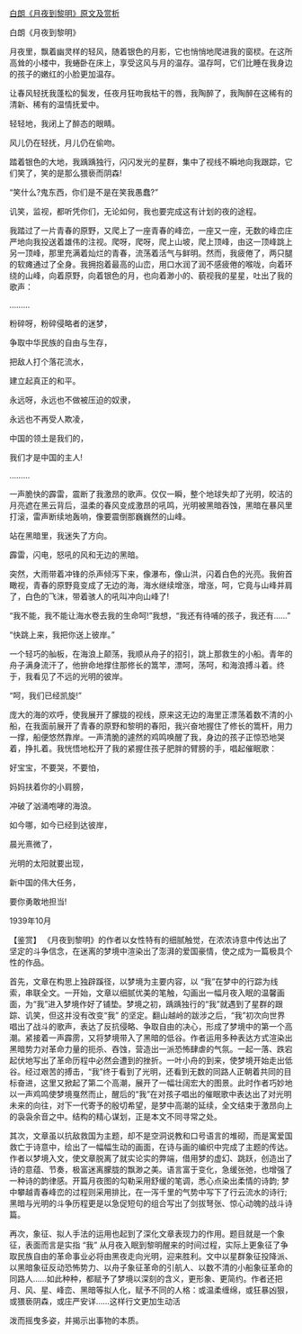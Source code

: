[白朗《月夜到黎明》原文及赏析](https://www.vrrw.net/wx/10224.html)

白朗《月夜到黎明》

月夜里，飘着幽灵样的轻风，随着银色的月影，它也悄悄地爬进我的窗棂。在这所高耸的小楼中，我蜷卧在床上，享受这风与月的温存。温存呵，它们比睡在我身边的孩子的嫩红的小脸更加温存。

让春风轻抚我蓬松的鬓发，任夜月狂吻我枯干的唇，我陶醉了，我陶醉在这稀有的清新、稀有的温情抚爱中。

轻轻地，我闭上了醉态的眼睛。

风儿仍在轻抚，月儿仍在偷吻。

踏着银色的大地，我踽踽独行，闪闪发光的星群，集中了视线不瞬地向我跟踪，它们笑了，笑的是那么猥亵而阴森!

“笑什么?鬼东西，你们是不是在笑我愚蠢?”

讥笑，监视，都听凭你们，无论如何，我也要完成这有计划的夜的途程。

我踏过了一片青春的原野，又爬上了一座青春的峰峦，一座又一座，无数的峰峦庄严地向我投送着雄伟的注视。爬呀，爬呀，爬上山坡，爬上顶峰，由这一顶峰跳上另一顶峰，那里充满着灿烂的青春，流荡着活气与鲜明。然而，我疲倦了，两只腿的软瘫通过了全身。我拥抱着最高的山峦，用口水润了润不感疲倦的喉咙，向着环绕的山峰，向着原野，向着银色的月，也向着渺小的、藐视我的星星，吐出了我的歌声：

………

粉碎呀，粉碎侵略者的迷梦，

争取中华民族的自由与生存，

把敌人打个落花流水，

建立起真正的和平。

永远呀，永远也不做被压迫的奴隶，

永远也不再受人欺凌，

中国的领土是我们的，

我们才是中国的主人!

………

一声脆快的霹雷，震断了我激昂的歌声。仅仅一瞬，整个地球失却了光明，皎洁的月亮遮在黑云背后，温柔的春风变成激昂的吼鸣，光明被黑暗吞蚀，黑暗在暴风里打滚，雷声断续地轰响，像要震倒那巍巍然的山峰。

站在黑暗里，我迷失了方向。

霹雷，闪电，怒吼的风和无边的黑暗。

突然，大雨带着冲锋的杀声倾泻下来，像瀑布，像山洪，闪着白色的光亮。我俯首瞰视，青春的原野竟变成了无边的海，海水继续增涨，增涨，呵，它竟与山峰并肩了，白色的飞沫，带着骇人的吼叫冲向山峰了!

“我不能，我不能让海水卷去我的生命呵!”我想，“我还有待哺的孩子，我还有……”

“快跳上来，我把你送上彼岸。”

一个轻巧的舢板，在海浪上颠荡，我顺从舟子的招引，跳上那救生的小船。青年的舟子满身流汗了，他拚命地撑住那修长的篙竿，漂呵，荡呵，和海浪搏斗着。终于，我看见了不远的光明的彼岸。

“呵，我们已经凯旋!”

庞大的海的欢呼，使我展开了朦胧的视线，原来这无边的海里正漂荡着数不清的小船，在我面前展开了青春的原野和黎明的春阳，我兴奋地握住了修长的篙杆，用力一撑，船便悠然靠岸。一声清脆的遽然的鸡鸣唤醒了我，身边的孩子正惊恐地哭着，挣扎着。我恍悟地松开了我的紧握住孩子肥胖的臂膀的手，唱起催眠歌：

好宝宝，不要哭，不要怕，

妈妈扶着你的小肩膀，

冲破了汹涌咆哮的海浪。

如今哪，如今已经到达彼岸，

晨光熹微了，

光明的太阳就要出现，

新中国的伟大任务，

要你勇敢地担当!

1939年10月



【鉴赏】 《月夜到黎明》的作者以女性特有的细腻触觉，在浓浓诗意中传达出了坚定的斗争信念，在迷离的梦境中渲染出了澎湃的爱国豪情，使之成为一篇极具个性的作品。

首先，文章在构思上独辟蹊径，以梦境为主要内容，以 “我”在梦中的行踪为线索，串联全文。一开始，文章以细腻优美的笔触，勾画出一幅月夜入眠的温馨画面，为“我”进入梦境作好了铺垫。梦境之初，踽踽独行的“我”就遇到了星群的跟踪、讥笑，但这并没有改变“我” 的坚定。翻山越岭的跋涉之后，“我”初次向世界唱出了战斗的歌声，表达了反抗侵略、争取自由的决心，形成了梦境中的第一个高潮。紧接着一声霹雳，又将梦境带入了黑暗的低谷。作者运用多种表达方式渲染出黑暗势力对革命力量的扼杀、吞蚀，营造出一派恐怖肆虐的气氛。一起一落、跌宕起伏地写出了革命历程中必然会遭到的挫折。一叶小舟的到来，使梦境开始走出低谷。经过艰苦的搏击，“我”终于看到了光明，还看到无数的同路人正朝着共同的目标奋进，这里又掀起了第二个高潮，展开了一幅壮阔宏大的图景。此时作者巧妙地以一声鸡鸣使梦境戛然而止，醒后的“我”在对孩子唱出的催眠歌中表达出了对光明未来的向往，对下一代寄予的殷切希望，是梦中高潮的延续，全文结束于激昂向上的袅袅余音之中。结构的精心谋划，正是本文不同寻常之处。

其次，文章虽以抗敌救国为主题，却不是空洞说教和口号语言的堆砌，而是寓爱国救亡于诗意中，绘出了一幅幅生动的画面，在诗与画的编织中完成了主题的传达。作者以梦境入文，使文章脱离了就实论实的弊端，借用梦的虚幻、跳跃，创造出了诗的意蕴、节奏，极富迷离朦胧的飘渺之美。语言富于变化，急缓张弛，也增强了一种诗的韵律感。开篇月夜图的勾勒采用舒缓的笔调，悉心点染出柔情的诗韵; 梦中攀越青春峰峦的过程则采用排比，在一泻千里的气势中写下了行云流水的诗行; 黑暗与光明的斗争历程更是以急促短句的组合写出了剑拔弩张、惊心动魄的战斗诗篇。

再次，象征、拟人手法的运用也起到了深化文章表现力的作用。题目就是一个象征，表面而言是实指 “我” 从月夜入眠到黎明醒来的时间过程，实际上更象征了争取民族自由的革命事业必将由黑夜走向光明，迎来胜利。文中以星群象征投降派、以黑暗象征反动恐怖势力、以舟子象征革命的引航人、以数不清的小船象征革命的同路人……如此种种，都赋予了梦境以深刻的含义，更形象、更简约。作者还把月、风、星、峰峦、黑暗等拟人化，赋予不同的人格：或温柔缠绵，或狂暴凶狠，或猥亵阴森，或庄严安详……这样行文更加生动活

泼而摇曳多姿，并揭示出事物的本质。

